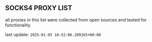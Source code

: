 ## SOCKS4 PROXY LIST

all proxies in this list were collected from open sources and tested for functionality

last update: `2025-01-05 16:52:06.209165+00:00`